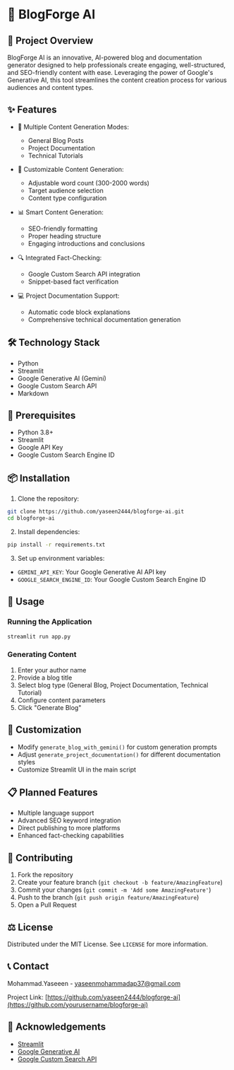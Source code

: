 # 🚀 BlogForge AI

## 📝 Project Overview

BlogForge AI is an innovative, AI-powered blog and documentation generator designed to help professionals create engaging, well-structured, and SEO-friendly content with ease. Leveraging the power of Google's Generative AI, this tool streamlines the content creation process for various audiences and content types.

## ✨ Features

- 🌟 Multiple Content Generation Modes:
  - General Blog Posts
  - Project Documentation
  - Technical Tutorials

- 🎯 Customizable Content Generation:
  - Adjustable word count (300-2000 words)
  - Target audience selection
  - Content type configuration

- 📊 Smart Content Generation:
  - SEO-friendly formatting
  - Proper heading structure
  - Engaging introductions and conclusions

- 🔍 Integrated Fact-Checking:
  - Google Custom Search API integration
  - Snippet-based fact verification

- 💻 Project Documentation Support:
  - Automatic code block explanations
  - Comprehensive technical documentation generation

## 🛠 Technology Stack

- Python
- Streamlit
- Google Generative AI (Gemini)
- Google Custom Search API
- Markdown

## 🚦 Prerequisites

- Python 3.8+
- Streamlit
- Google API Key
- Google Custom Search Engine ID

## 📦 Installation

1. Clone the repository:
```bash
git clone https://github.com/yaseen2444/blogforge-ai.git
cd blogforge-ai
```

2. Install dependencies:
```bash
pip install -r requirements.txt
```

3. Set up environment variables:
- `GEMINI_API_KEY`: Your Google Generative AI API key
- `GOOGLE_SEARCH_ENGINE_ID`: Your Google Custom Search Engine ID

## 🌈 Usage

### Running the Application

```bash
streamlit run app.py
```

### Generating Content

1. Enter your author name
2. Provide a blog title
3. Select blog type (General Blog, Project Documentation, Technical Tutorial)
4. Configure content parameters
5. Click "Generate Blog"

## 🔧 Customization

- Modify `generate_blog_with_gemini()` for custom generation prompts
- Adjust `generate_project_documentation()` for different documentation styles
- Customize Streamlit UI in the main script

## 📋 Planned Features

- Multiple language support
- Advanced SEO keyword integration
- Direct publishing to more platforms
- Enhanced fact-checking capabilities

## 🤝 Contributing

1. Fork the repository
2. Create your feature branch (`git checkout -b feature/AmazingFeature`)
3. Commit your changes (`git commit -m 'Add some AmazingFeature'`)
4. Push to the branch (`git push origin feature/AmazingFeature`)
5. Open a Pull Request

## ⚖️ License

Distributed under the MIT License. See `LICENSE` for more information.

## 📞 Contact

Mohammad.Yaseeen - yaseenmohammadap37@gmail.com

Project Link: [https://github.com/yaseen2444/blogforge-ai](https://github.com/yourusername/blogforge-ai)

## 🙏 Acknowledgements

- [Streamlit](https://streamlit.io/)
- [Google Generative AI](https://ai.google/)
- [Google Custom Search API](https://developers.google.com/custom-search)
